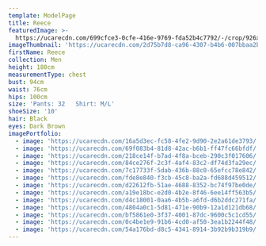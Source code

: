```yaml
---
template: ModelPage
title: Reece
featuredImage: >-
  https://ucarecdn.com/699cfce3-0cfe-416e-9769-fda52b4c7792/-/crop/926x789/0,86/-/preview/
imageThumbnail: 'https://ucarecdn.com/2d75b7d8-ca96-4307-b4b6-007bbaa2b583/'
firstName: Reece
collection: Men
height: 180cm
measurementType: chest
bust: 94cm
waist: 76cm
hips: 100cm
size: 'Pants: 32   Shirt: M/L'
shoeSize: '10'
hair: Black
eyes: Dark Brown
imagePortfolio:
  - image: 'https://ucarecdn.com/16a5d3ec-fc58-4fe2-9d90-2e2a61de3793/'
  - image: 'https://ucarecdn.com/69f083b4-81d8-42ac-b6b1-ff47fc66bfdf/'
  - image: 'https://ucarecdn.com/218ce14f-b7ad-4f8a-bceb-290c3f017606/'
  - image: 'https://ucarecdn.com/84ce276f-2c3f-4af4-83c2-df74d3fa29ec/'
  - image: 'https://ucarecdn.com/7c17733f-5dab-436b-88c0-65efcc78e842/'
  - image: 'https://ucarecdn.com/fde8e840-f3cb-45c8-ba2a-fd688d459512/'
  - image: 'https://ucarecdn.com/d22612fb-51ae-4688-8352-bc74f97be0de/'
  - image: 'https://ucarecdn.com/a19e18bc-e2d0-4b2e-8f46-6ee14ff563b5/'
  - image: 'https://ucarecdn.com/d4c18001-0aa6-4b5b-a6fd-d6b2ddc271fa/'
  - image: 'https://ucarecdn.com/4804a0c1-5d81-471e-90b9-12a1d121db68/'
  - image: 'https://ucarecdn.com/bf5861e0-3f37-4001-87dc-9600c5c1cd55/'
  - image: 'https://ucarecdn.com/0c4be1e9-91b6-4cd0-af50-3ea1b2244f48/'
  - image: 'https://ucarecdn.com/54a176bd-d8c5-4341-8914-3b92b9b319b9/'
---
```


